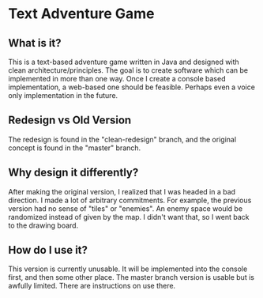 # Text Adventure Game

## What is it?
This is a text-based adventure game written in Java and designed
with clean architecture/principles. The goal is to create
software which can be implemented in more than one way. Once I
create a console based implementation, a web-based one should be
feasible. Perhaps even a voice only implementation in the future.

## Redesign vs Old Version
The redesign is found in the "clean-redesign" branch, and the
original concept is found in the "master" branch.

## Why design it differently?
After making the original version, I realized that I was headed
in a bad direction. I made a lot of arbitrary commitments. For
example, the previous version had no sense of "tiles" or
"enemies". An enemy space would be randomized instead of given by
the map. I didn't want that, so I went back to the drawing board.

## How do I use it?
This version is currently unusable. It will be implemented into the console first, and then some other place.
The master branch version is usable but is awfully limited. There are instructions on use there.
